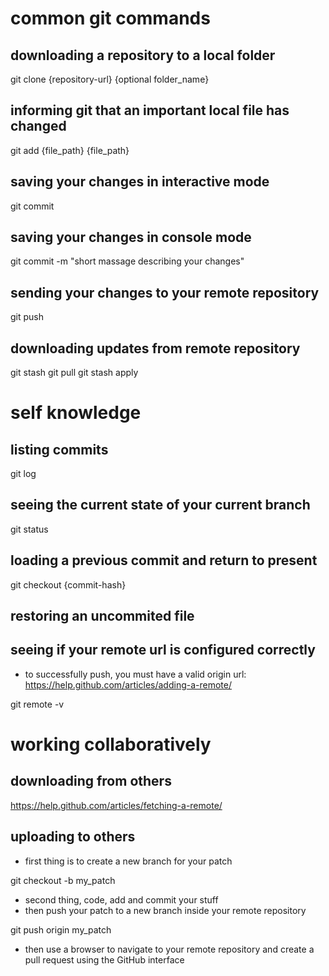 # common git commands

## downloading a repository to a local folder
git clone {repository-url} {optional folder_name}

## informing git that an important local file has changed
git add {file_path} {file_path}

## saving your changes in interactive mode
git commit

## saving your changes in console mode
git commit -m "short massage describing your changes"

## sending your changes to your remote repository
git push

## downloading updates from remote repository
git stash
git pull
git stash apply

# self knowledge

## listing commits
git log

## seeing the current state of your current branch
git status

## loading a previous commit and return to present
git checkout {commit-hash}

## restoring an uncommited file

## seeing if your remote url is configured correctly

- to successfully push, you must have a valid origin url: https://help.github.com/articles/adding-a-remote/

git remote -v

# working collaboratively

## downloading from others
https://help.github.com/articles/fetching-a-remote/

## uploading to others

- first thing is to create a new branch for your patch

git checkout -b my_patch

- second thing, code, add and commit your stuff
- then push your patch to a new branch inside your remote repository

git push origin my_patch

- then use a browser to navigate to your remote repository and create a pull request using the GitHub interface
